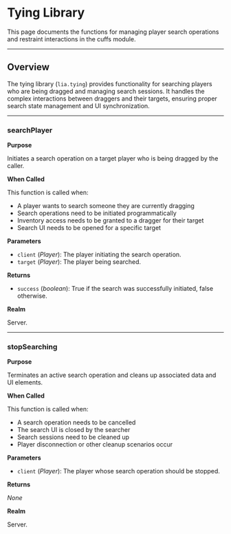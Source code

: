# Tying Library

This page documents the functions for managing player search operations and restraint interactions in the cuffs module.

---

## Overview

The tying library (`lia.tying`) provides functionality for searching players who are being dragged and managing search sessions. It handles the complex interactions between draggers and their targets, ensuring proper search state management and UI synchronization.

---

### searchPlayer

**Purpose**

Initiates a search operation on a target player who is being dragged by the caller.

**When Called**

This function is called when:
- A player wants to search someone they are currently dragging
- Search operations need to be initiated programmatically
- Inventory access needs to be granted to a dragger for their target
- Search UI needs to be opened for a specific target

**Parameters**

* `client` (*Player*): The player initiating the search operation.
* `target` (*Player*): The player being searched.

**Returns**

* `success` (*boolean*): True if the search was successfully initiated, false otherwise.

**Realm**

Server.


---

### stopSearching

**Purpose**

Terminates an active search operation and cleans up associated data and UI elements.

**When Called**

This function is called when:
- A search operation needs to be cancelled
- The search UI is closed by the searcher
- Search sessions need to be cleaned up
- Player disconnection or other cleanup scenarios occur

**Parameters**

* `client` (*Player*): The player whose search operation should be stopped.

**Returns**

*None*

**Realm**

Server.

